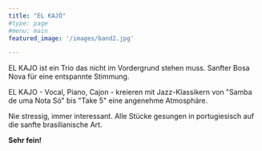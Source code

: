 ```yaml
---
title: "EL KAJÓ" 
#type: page
#menu: main
featured_image: '/images/band2.jpg'

---
```

EL KAJO ist ein Trio das nicht im Vordergrund stehen muss. Sanfter Bosa Nova für eine entspannte Stimmung. 

EL KAJO - Vocal, Piano, Cajon - kreieren mit Jazz-Klassikern von "Samba de uma Nota Só" bis "Take 5" eine angenehme Atmosphäre. 

Nie stressig, immer interessant. Alle Stücke gesungen in portugiesisch auf die sanfte brasilianische Art. 

**Sehr fein!**


